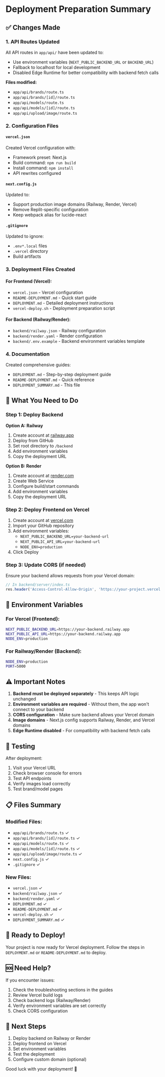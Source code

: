 # Deployment Preparation Summary

## ✅ Changes Made

### 1. API Routes Updated
All API routes in `app/api/` have been updated to:
- Use environment variables (`NEXT_PUBLIC_BACKEND_URL` or `BACKEND_URL`)
- Fallback to localhost for local development
- Disabled Edge Runtime for better compatibility with backend fetch calls

**Files modified:**
- `app/api/brands/route.ts`
- `app/api/brands/[id]/route.ts`
- `app/api/models/route.ts`
- `app/api/models/[id]/route.ts`
- `app/api/upload/image/route.ts`

### 2. Configuration Files

#### `vercel.json`
Created Vercel configuration with:
- Framework preset: Next.js
- Build command: `npm run build`
- Install command: `npm install`
- API rewrites configured

#### `next.config.js`
Updated to:
- Support production image domains (Railway, Render, Vercel)
- Remove Replit-specific configuration
- Keep webpack alias for lucide-react

#### `.gitignore`
Updated to ignore:
- `.env*.local` files
- `.vercel` directory
- Build artifacts

### 3. Deployment Files Created

#### For Frontend (Vercel):
- `vercel.json` - Vercel configuration
- `README-DEPLOYMENT.md` - Quick start guide
- `DEPLOYMENT.md` - Detailed deployment instructions
- `vercel-deploy.sh` - Deployment preparation script

#### For Backend (Railway/Render):
- `backend/railway.json` - Railway configuration
- `backend/render.yaml` - Render configuration
- `backend/.env.example` - Backend environment variables template

### 4. Documentation
Created comprehensive guides:
- `DEPLOYMENT.md` - Step-by-step deployment guide
- `README-DEPLOYMENT.md` - Quick reference
- `DEPLOYMENT_SUMMARY.md` - This file

## 🎯 What You Need to Do

### Step 1: Deploy Backend

**Option A: Railway**
1. Create account at [railway.app](https://railway.app)
2. Deploy from GitHub
3. Set root directory to `/backend`
4. Add environment variables
5. Copy the deployment URL

**Option B: Render**
1. Create account at [render.com](https://render.com)
2. Create Web Service
3. Configure build/start commands
4. Add environment variables
5. Copy the deployment URL

### Step 2: Deploy Frontend on Vercel

1. Create account at [vercel.com](https://vercel.com)
2. Import your GitHub repository
3. Add environment variables:
   - `NEXT_PUBLIC_BACKEND_URL=your-backend-url`
   - `NEXT_PUBLIC_API_URL=your-backend-url`
   - `NODE_ENV=production`
4. Click Deploy

### Step 3: Update CORS (if needed)

Ensure your backend allows requests from your Vercel domain:
```typescript
// In backend/server/index.ts
res.header('Access-Control-Allow-Origin', 'https://your-project.vercel.app');
```

## 🔑 Environment Variables

### For Vercel (Frontend):
```bash
NEXT_PUBLIC_BACKEND_URL=https://your-backend.railway.app
NEXT_PUBLIC_API_URL=https://your-backend.railway.app
NODE_ENV=production
```

### For Railway/Render (Backend):
```bash
NODE_ENV=production
PORT=5000
```

## ⚠️ Important Notes

1. **Backend must be deployed separately** - This keeps API logic unchanged
2. **Environment variables are required** - Without them, the app won't connect to your backend
3. **CORS configuration** - Make sure backend allows your Vercel domain
4. **Image domains** - Next.js config supports Railway, Render, and Vercel domains
5. **Edge Runtime disabled** - For compatibility with backend fetch calls

## 🧪 Testing

After deployment:
1. Visit your Vercel URL
2. Check browser console for errors
3. Test API endpoints
4. Verify images load correctly
5. Test brand/model pages

## 📋 Files Summary

### Modified Files:
- `app/api/brands/route.ts` ✓
- `app/api/brands/[id]/route.ts` ✓
- `app/api/models/route.ts` ✓
- `app/api/models/[id]/route.ts` ✓
- `app/api/upload/image/route.ts` ✓
- `next.config.js` ✓
- `.gitignore` ✓

### New Files:
- `vercel.json` ✓
- `backend/railway.json` ✓
- `backend/render.yaml` ✓
- `DEPLOYMENT.md` ✓
- `README-DEPLOYMENT.md` ✓
- `vercel-deploy.sh` ✓
- `DEPLOYMENT_SUMMARY.md` ✓

## 🎉 Ready to Deploy!

Your project is now ready for Vercel deployment. Follow the steps in `DEPLOYMENT.md` or `README-DEPLOYMENT.md` to deploy.

## 🆘 Need Help?

If you encounter issues:
1. Check the troubleshooting sections in the guides
2. Review Vercel build logs
3. Check backend logs (Railway/Render)
4. Verify environment variables are set correctly
5. Check CORS configuration

## 📝 Next Steps

1. Deploy backend on Railway or Render
2. Deploy frontend on Vercel
3. Set environment variables
4. Test the deployment
5. Configure custom domain (optional)

Good luck with your deployment! 🚀

